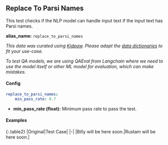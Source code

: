 
<div class="h3-box" markdown="1">

## Replace To Parsi Names

This test checks if the NLP model can handle input text if the input text has Parsi names.

**alias_name:** `replace_to_parsi_names`

<i class="fa fa-info-circle"></i>
<em>This data was curated using [Kidpaw](https://www.kidpaw.com/). Please adapt the [data dictionaries](https://github.com/JohnSnowLabs/nlptest/blob/main/nlptest/transform/utils.py) to fit your use-case.</em>

<em>To test QA models, we are using QAEval from Langchain where we need to use the model itself or other ML model for evaluation, which can make mistakes.</em>

</div><div class="h3-box" markdown="1">

#### Config
```yaml
replace_to_parsi_names:
    min_pass_rate: 0.7
```
- **min_pass_rate (float):** Minimum pass rate to pass the test.

</div><div class="h3-box" markdown="1">

#### Examples

{:.table2}
|Original|Test Case|
|-|
|Billy will be here soon.|Rustam will be here soon.|

</div>
